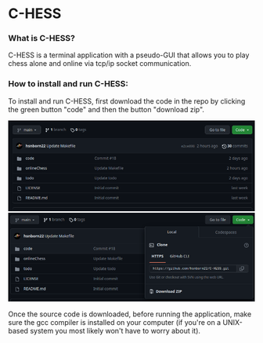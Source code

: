 # C-HESS

### What is C-HESS?
C-HESS is a terminal application with a pseudo-GUI that allows you to play chess alone and online via tcp/ip socket communication.

### How to install and run C-HESS:

To install and run C-HESS, first download the code in the repo by clicking the green button "code" and then the button "download zip".

![code button location](/images/img1.png)
![download button location](/images/img2.png)

Once the source code is downloaded, before running the application, make sure the gcc compiler is installed on your computer (if you're on a UNIX-based system you most likely won't have to worry about it).
